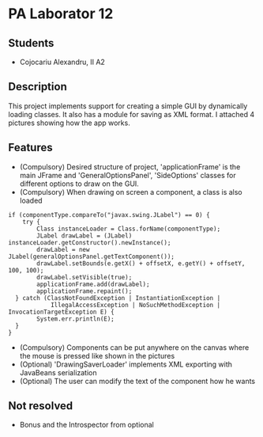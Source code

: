 

# PA Laborator 12

## Students

  - Cojocariu Alexandru, II A2

## Description

This project implements support for creating a simple GUI by dynamically loading classes. It also has a module for saving as XML format.
I attached 4 pictures showing how the app works.

## Features

  - (Compulsory) Desired structure of project, 'applicationFrame' is the main JFrame and 'GeneralOptionsPanel', 'SideOptions' classes for different options to draw on the GUI.
  - (Compulsory) When drawing on screen a component, a class is also loaded
```
if (componentType.compareTo("javax.swing.JLabel") == 0) {  
    try {  
        Class instanceLoader = Class.forName(componentType);  
		JLabel drawLabel = (JLabel) instanceLoader.getConstructor().newInstance();  
		drawLabel = new JLabel(generalOptionsPanel.getTextComponent());  
		drawLabel.setBounds(e.getX() + offsetX, e.getY() + offsetY, 100, 100);  
		drawLabel.setVisible(true);  
		applicationFrame.add(drawLabel);  
		applicationFrame.repaint();  
  } catch (ClassNotFoundException | InstantiationException |  
            IllegalAccessException | NoSuchMethodException | InvocationTargetException E) {  
        System.err.println(E);  
  }  
}
```
 
 - (Compulsory) Components can be put anywhere on the canvas where the mouse is pressed like shown in the pictures
 - (Optional) 'DrawingSaverLoader' implements XML exporting with JavaBeans serialization 
 - (Optional) The user can modify the text of the component how he wants
## Not resolved

  - Bonus and the Introspector from optional 
  
